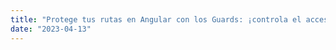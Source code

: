 ```yaml
---
title: "Protege tus rutas en Angular con los Guards: ¡controla el acceso y la salida de rutas de manera eficiente!"
date: "2023-04-13"
---
```

